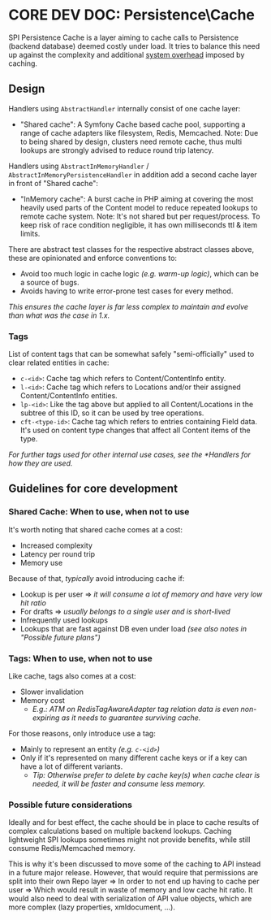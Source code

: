 
# CORE DEV DOC: Persistence\Cache

SPI Persistence Cache is a layer aiming to cache calls to Persistence (backend database) deemed costly under load. It
tries to balance this need up against the complexity and additional [system overhead](#guidelines-for-core-development) imposed by caching.

## Design

Handlers using `AbstractHandler` internally consist of one cache layer:

- "Shared cache": A Symfony Cache based cache pool, supporting a range of cache adapters like filesystem, Redis, Memcached.
   Note: Due to being shared by design, clusters need remote cache, thus multi lookups are strongly advised to reduce round trip latency.

Handlers using `AbstractInMemoryHandler` / `AbstractInMemoryPersistenceHandler` in addition add a second cache layer in front of "Shared cache":

- "InMemory cache": A burst cache in PHP aiming at covering the most heavily used parts of the Content model to reduce repeated lookups to remote cache system.
   Note: It's not shared but per request/process. To keep risk of race condition negligible, it has own milliseconds ttl & item limits.

There are abstract test classes for the respective abstract classes above, these are opinionated and enforce conventions to:
- Avoid too much logic in cache logic _(e.g. warm-up logic)_, which can be a source of bugs.
- Avoids having to write error-prone test cases for every method.

_This ensures the cache layer is far less complex to maintain and evolve than what was the case in 1.x._


### Tags

List of content tags that can be somewhat safely "semi-officially" used to clear related entities in cache:
- `c-<id>`: Cache tag which refers to Content/ContentInfo entity.
- `l-<id>`: Cache tag which refers to Locations and/or their assigned Content/ContentInfo entities.
- `lp-<id>`: Like the tag above but applied to all Content/Locations in the subtree of this ID, so it can be used by tree operations.
- `cft-<type-id>`: Cache tag which refers to entries containing Field data. It's used on content type changes that affect all Content items of the type.

_For further tags used for other internal use cases, see the \*Handlers for how they are used._

## Guidelines for core development

### Shared Cache: When to use, when not to use

It's worth noting that shared cache comes at a cost:
- Increased complexity
- Latency per round trip
- Memory use

Because of that, *typically* avoid introducing cache if:
- Lookup is per user => _it will consume a lot of memory and have very low hit ratio_
- For drafts => _usually belongs to a single user and is short-lived_
- Infrequently used lookups
- Lookups that are fast against DB even under load _(see also notes in "Possible future plans")_

### Tags: When to use, when not to use

Like cache, tags also comes at a cost:
- Slower invalidation
- Memory cost
  - _E.g.: ATM on RedisTagAwareAdapter tag relation data is even non-expiring as it needs to guarantee surviving cache._

For those reasons, only introduce use a tag:
- Mainly to represent an entity _(e.g. `c-<id>`)_
- Only if it's represented on many different cache keys or if a key can have a lot of different variants.
   - _Tip: Otherwise prefer to delete by cache key(s) when cache clear is needed, it will be faster and consume less memory._

### Possible future considerations

Ideally and for best effect, the cache should be in place to cache results of complex calculations based on multiple backend
lookups. Caching lightweight SPI lookups sometimes might not provide benefits, while still consume Redis/Memcached memory.

This is why it's been discussed to move some of the caching to API instead in a future major release.
However, that would require that permissions are split into their own Repo layer => In order to not end
up having to cache per user => Which would result in waste of memory and low cache hit ratio.
It would also need to deal with serialization of API value objects, which are more complex (lazy properties, xmldocument, ...).

